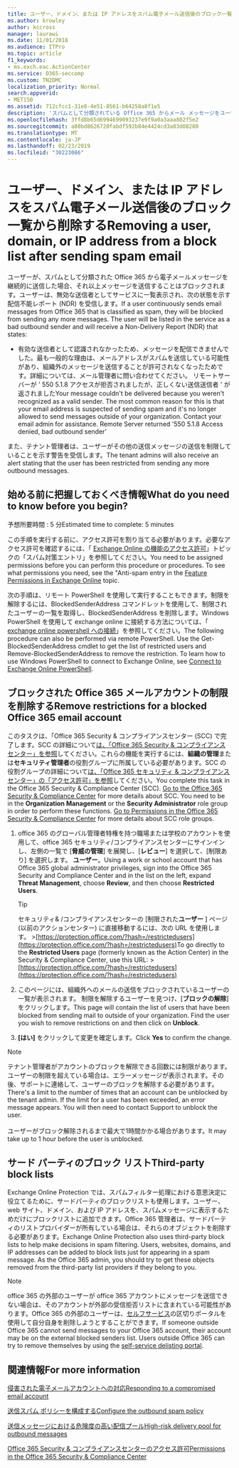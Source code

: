 ```yaml
---
title: ユーザー、ドメイン、または IP アドレスをスパム電子メール送信後のブロック一覧から削除する
ms.author: krowley
author: kccross
manager: laurawi
ms.date: 11/01/2018
ms.audience: ITPro
ms.topic: article
f1_keywords:
- ms.exch.eac.ActionCenter
ms.service: O365-seccomp
ms.custom: TN2DMC
localization_priority: Normal
search.appverid:
- MET150
ms.assetid: 712cfcc1-31e8-4e51-8561-b64258a8f1e5
description: 'スパムとして分類されている Office 365 からメール メッセージをユーザーが送り続ける場合、メッセージを送信しないようブロックされます。 '
ms.openlocfilehash: 3ffd8b65d6994699093237e9f9a0a3aaa802f5e2
ms.sourcegitcommit: a80bd8626720fabdf592b84e4424cd3a83d08280
ms.translationtype: MT
ms.contentlocale: ja-JP
ms.lasthandoff: 02/23/2019
ms.locfileid: "30223086"
---
```

# <a name="removing-a-user-domain-or-ip-address-from-a-block-list-after-sending-spam-email"></a><span data-ttu-id="51c79-103">ユーザー、ドメイン、または IP アドレスをスパム電子メール送信後のブロック一覧から削除する</span><span class="sxs-lookup"><span data-stu-id="51c79-103">Removing a user, domain, or IP address from a block list after sending spam email</span></span>

<span data-ttu-id="51c79-p101">ユーザーが、スパムとして分類された Office 365 から電子メールメッセージを継続的に送信した場合、それ以上メッセージを送信することはブロックされます。ユーザーは、無効な送信者としてサービスに一覧表示され、次の状態を示す配信不能レポート (NDR) を受信します。</span><span class="sxs-lookup"><span data-stu-id="51c79-p101">If a user continuously sends email messages from Office 365 that is classified as spam, they will be blocked from sending any more messages. The user will be listed in the service as a bad outbound sender and will receive a Non-Delivery Report (NDR) that states:</span></span>

- <span data-ttu-id="51c79-p102">有効な送信者として認識されなかったため、メッセージを配信できませんでした。最も一般的な理由は、メールアドレスがスパムを送信している可能性があり、組織外のメッセージを送信することが許可されなくなったためです。詳細については、メール管理者に問い合わせてください。 リモートサーバーが ' 550 5.1.8 アクセスが拒否されましたが、正しくない送信送信者 ' が返されました</span><span class="sxs-lookup"><span data-stu-id="51c79-p102">Your message couldn't be delivered because you weren't recognized as a valid sender. The most common reason for this is that your email address is suspected of sending spam and it's no longer allowed to send messages outside of your organization. Contact your email admin for assistance.  Remote Server returned '550 5.1.8 Access denied, bad outbound sender'</span></span>

<span data-ttu-id="51c79-110">また、テナント管理者は、ユーザーがその他の送信メッセージの送信を制限していることを示す警告を受信します。</span><span class="sxs-lookup"><span data-stu-id="51c79-110">The tenant admins will also receive an alert stating that the user has been restricted from sending any more outbound messages.</span></span>

## <a name="what-do-you-need-to-know-before-you-begin"></a><span data-ttu-id="51c79-111">始める前に把握しておくべき情報</span><span class="sxs-lookup"><span data-stu-id="51c79-111">What do you need to know before you begin?</span></span>
<span data-ttu-id="51c79-112"><a name="sectionSection0"> </a></span><span class="sxs-lookup"><span data-stu-id="51c79-112"></span></span>

<span data-ttu-id="51c79-113">予想所要時間 : 5 分</span><span class="sxs-lookup"><span data-stu-id="51c79-113">Estimated time to complete: 5 minutes</span></span>
  
<span data-ttu-id="51c79-p103">この手順を実行する前に、アクセス許可を割り当てる必要があります。必要なアクセス許可を確認するには、「 [Exchange Online の機能のアクセス許可](http://technet.microsoft.com/library/15073ce1-0917-403b-8839-02a2ebc96e16.aspx)」トピックの「スパム対策エントリ」を参照してください。</span><span class="sxs-lookup"><span data-stu-id="51c79-p103">You need to be assigned permissions before you can perform this procedure or procedures. To see what permissions you need, see the "Anti-spam entry in the [Feature Permissions in Exchange Online](http://technet.microsoft.com/library/15073ce1-0917-403b-8839-02a2ebc96e16.aspx) topic.</span></span>

<span data-ttu-id="51c79-p104">次の手順は、リモート PowerShell を使用して実行することもできます。制限を解除するには、BlockedSenderAddress コマンドレットを使用して、制限されたユーザーの一覧を取得し、BlockedSenderAddress を削除します。Windows PowerShell を使用して exchange online に接続する方法については、「 [exchange online powershell への接続](https://go.microsoft.com/fwlink/p/?linkid=396554)」を参照してください。</span><span class="sxs-lookup"><span data-stu-id="51c79-p104">The following procedure can also be performed via remote PowerShell. Use the Get-BlockedSenderAddress cmdlet to get the list of restricted users and Remove-BlockedSenderAddress to remove the restriction. To learn how to use Windows PowerShell to connect to Exchange Online, see [Connect to Exchange Online PowerShell](https://go.microsoft.com/fwlink/p/?linkid=396554).</span></span>

## <a name="remove-restrictions-for-a-blocked-office-365-email-account"></a><span data-ttu-id="51c79-119">ブロックされた Office 365 メールアカウントの制限を削除する</span><span class="sxs-lookup"><span data-stu-id="51c79-119">Remove restrictions for a blocked Office 365 email account</span></span>

<span data-ttu-id="51c79-p105">このタスクは、「Office 365 Security & コンプライアンスセンター (SCC) で完了します。SCC の詳細について[は、「Office 365 Security & コンプライアンスセンター」を参照](go-to-the-securitycompliance-center.md)してください。これらの機能を実行するには、**組織の管理**または**セキュリティ管理者**の役割グループに所属している必要があります。SCC の役割グループの詳細について[は、「Office 365 セキュリティ & コンプライアンスセンター」の「アクセス許可」を参照](permissions-in-the-security-and-compliance-center.md)してください。</span><span class="sxs-lookup"><span data-stu-id="51c79-p105">You complete this task in the Office 365 Security & Compliance Center (SCC). [Go to the Office 365 Security & Compliance Center](go-to-the-securitycompliance-center.md) for more details about SCC. You need to be in the **Organization Management** or the **Security Administrator** role group in order to perform these functions. [Go to Permissions in the Office 365 Security & Compliance Center](permissions-in-the-security-and-compliance-center.md) for more details about SCC role groups.</span></span>

1. <span data-ttu-id="51c79-124">office 365 のグローバル管理者特権を持つ職場または学校のアカウントを使用して、office 365 セキュリティ/コンプライアンスセンターにサインインし、左側の一覧で [**脅威の管理**] を展開し、[**レビュー**] を選択して、[制限あり] を選択します。 **ユーザー**。</span><span class="sxs-lookup"><span data-stu-id="51c79-124">Using a work or school account that has Office 365 global administrator privileges, sign into the Office 365 Security and Compliance Center and in the list on the left, expand **Threat Management**, choose **Review**, and then choose **Restricted Users**.</span></span>
    
    > [!TIP]
    > <span data-ttu-id="51c79-125">セキュリティ&amp; /コンプライアンスセンターの [制限された**ユーザー** ] ページ (以前のアクションセンター) に直接移動するには、次の URL を使用します。 >[https://protection.office.com/?hash=/restrictedusers](https://protection.office.com/?hash=/restrictedusers)</span><span class="sxs-lookup"><span data-stu-id="51c79-125">To go directly to the **Restricted Users** page (formerly known as the Action Center) in the Security &amp; Compliance Center, use this URL: > [https://protection.office.com/?hash=/restrictedusers](https://protection.office.com/?hash=/restrictedusers)</span></span>

2. <span data-ttu-id="51c79-p106">このページには、組織外へのメールの送信をブロックされているユーザーの一覧が表示されます。 制限を解除するユーザーを見つけ、[**ブロックの解除**] をクリックします。</span><span class="sxs-lookup"><span data-stu-id="51c79-p106">This page will contain the list of users that have been blocked from sending mail to outside of your organization.  Find the user you wish to remove restrictions on and then click on **Unblock**.</span></span>

3. <span data-ttu-id="51c79-128">**[はい]** をクリックして変更を確定します。</span><span class="sxs-lookup"><span data-stu-id="51c79-128">Click **Yes** to confirm the change.</span></span> 
    
> [!NOTE]
> <span data-ttu-id="51c79-p107">テナント管理者がアカウントのブロックを解除できる回数には制限があります。ユーザーの制限を超えている場合は、エラーメッセージが表示されます。その後、サポートに連絡して、ユーザーのブロックを解除する必要があります。</span><span class="sxs-lookup"><span data-stu-id="51c79-p107">There's a limit to the number of times that an account can be unblocked by the tenant admin. If the limit for a user has been exceeded, an error message appears. You will then need to contact Support to unblock the user.</span></span><br/><br/> <span data-ttu-id="51c79-131">ユーザーがブロック解除されるまで最大で1時間かかる場合があります。</span><span class="sxs-lookup"><span data-stu-id="51c79-131">It may take up to 1 hour before the user is unblocked.</span></span>
  
## <a name="third-party-block-lists"></a><span data-ttu-id="51c79-132">サード パーティのブロック リスト</span><span class="sxs-lookup"><span data-stu-id="51c79-132">Third-party block lists</span></span>

<span data-ttu-id="51c79-p108">Exchange Online Protection では、スパムフィルター処理における意思決定に役立てるために、サードパーティのブロックリストも使用します。ユーザー、web サイト、ドメイン、および IP アドレスを、スパムメッセージに表示するためだけにブロックリストに追加できます。Office 365 管理者は、サードパーティのリストプロバイダーが所有している場合は、それらのオブジェクトを削除する必要があります。</span><span class="sxs-lookup"><span data-stu-id="51c79-p108">Exchange Online Protection also uses third-party block lists to help make decisions in spam filtering. Users, websites, domains, and IP addresses can be added to block lists just for appearing in a spam message. As the Office 365 admin, you should try to get these objects removed from the third-party list providers if they belong to you.</span></span>

> [!NOTE]
> <span data-ttu-id="51c79-p109">office 365 の外部のユーザーが office 365 アカウントにメッセージを送信できない場合は、そのアカウントが外部の受信拒否リストに含まれている可能性があります。Office 365 の外部のユーザーは、[セルフサービス](https://docs.microsoft.com/en-us/office365/SecurityCompliance/use-the-delist-portal-to-remove-yourself-from-the-office-365-blocked-senders-lis)の区切りポータルを使用して自分自身を削除しようとすることができます。</span><span class="sxs-lookup"><span data-stu-id="51c79-p109">If someone outside Office 365 cannot send messages to your Office 365 account, their account may be on the external blocked senders list. Users outside Office 365 can try to remove themselves by using the [self-service delisting portal](https://docs.microsoft.com/en-us/office365/SecurityCompliance/use-the-delist-portal-to-remove-yourself-from-the-office-365-blocked-senders-lis).</span></span> 

## <a name="for-more-information"></a><span data-ttu-id="51c79-138">関連情報</span><span class="sxs-lookup"><span data-stu-id="51c79-138">For more information</span></span>

[<span data-ttu-id="51c79-139">侵害された電子メールアカウントへの対応</span><span class="sxs-lookup"><span data-stu-id="51c79-139">Responding to a compromised email account</span></span>](responding-to-a-compromised-email-account.md)

[<span data-ttu-id="51c79-140">送信スパム ポリシーを構成する</span><span class="sxs-lookup"><span data-stu-id="51c79-140">Configure the outbound spam policy</span></span>](configure-the-outbound-spam-policy.md)
  
[<span data-ttu-id="51c79-141">送信メッセージにおける危険度の高い配信プール</span><span class="sxs-lookup"><span data-stu-id="51c79-141">High-risk delivery pool for outbound messages</span></span>](high-risk-delivery-pool-for-outbound-messages.md)

[<span data-ttu-id="51c79-142">Office 365 Security & コンプライアンスセンターのアクセス許可</span><span class="sxs-lookup"><span data-stu-id="51c79-142">Permissions in the Office 365 Security & Compliance Center</span></span>](permissions-in-the-security-and-compliance-center.md)

  

